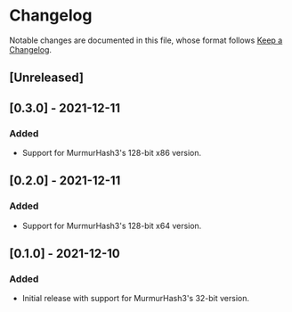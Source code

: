 # Changelog

Notable changes are documented in this file, whose format follows [Keep a Changelog](https://keepachangelog.com/en/1.0.0/).

## [Unreleased]

## [0.3.0] - 2021-12-11

### Added

- Support for MurmurHash3's 128-bit x86 version.

## [0.2.0] - 2021-12-11

### Added

- Support for MurmurHash3's 128-bit x64 version.

## [0.1.0] - 2021-12-10

### Added

- Initial release with support for MurmurHash3's 32-bit version.
